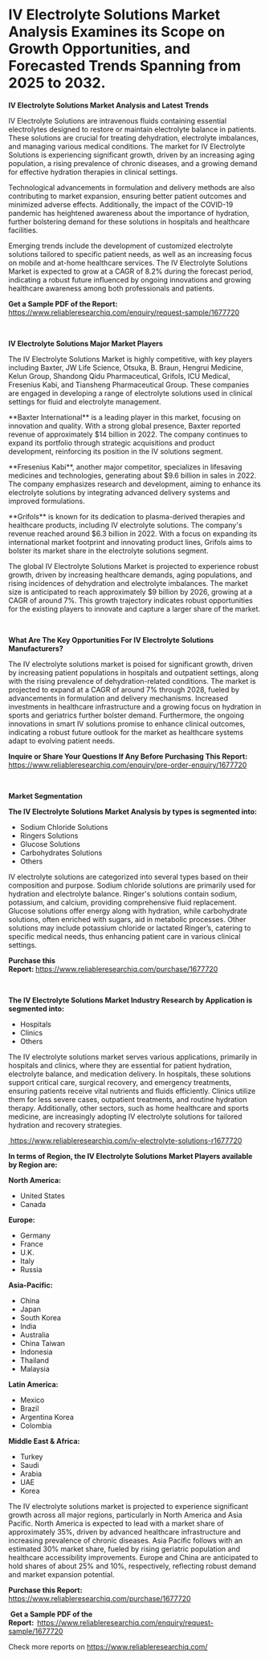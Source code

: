 <p><h1>IV Electrolyte Solutions Market Analysis Examines its Scope on Growth Opportunities, and Forecasted Trends Spanning from 2025 to 2032.</h1></p><p><strong>IV Electrolyte Solutions Market Analysis and Latest Trends</strong></p>
<p><p>IV Electrolyte Solutions are intravenous fluids containing essential electrolytes designed to restore or maintain electrolyte balance in patients. These solutions are crucial for treating dehydration, electrolyte imbalances, and managing various medical conditions. The market for IV Electrolyte Solutions is experiencing significant growth, driven by an increasing aging population, a rising prevalence of chronic diseases, and a growing demand for effective hydration therapies in clinical settings. </p><p>Technological advancements in formulation and delivery methods are also contributing to market expansion, ensuring better patient outcomes and minimized adverse effects. Additionally, the impact of the COVID-19 pandemic has heightened awareness about the importance of hydration, further bolstering demand for these solutions in hospitals and healthcare facilities.</p><p>Emerging trends include the development of customized electrolyte solutions tailored to specific patient needs, as well as an increasing focus on mobile and at-home healthcare services. The IV Electrolyte Solutions Market is expected to grow at a CAGR of 8.2% during the forecast period, indicating a robust future influenced by ongoing innovations and growing healthcare awareness among both professionals and patients.</p></p>
<p><strong>Get a Sample PDF of the Report:&nbsp;</strong> <a href="https://www.reliableresearchiq.com/enquiry/request-sample/1677720?utm_campaign=2293&utm_medium=2&utm_source=Github&utm_content=ia&utm_term=25032025&utm_id=iv-electrolyte-solutions">https://www.reliableresearchiq.com/enquiry/request-sample/1677720</a></p>
<p>&nbsp;</p>
<p><strong>IV Electrolyte Solutions Major Market Players</strong></p>
<p><p>The IV Electrolyte Solutions Market is highly competitive, with key players including Baxter, JW Life Science, Otsuka, B. Braun, Hengrui Medicine, Kelun Group, Shandong Qidu Pharmaceutical, Grifols, ICU Medical, Fresenius Kabi, and Tiansheng Pharmaceutical Group. These companies are engaged in developing a range of electrolyte solutions used in clinical settings for fluid and electrolyte management.</p><p>**Baxter International** is a leading player in this market, focusing on innovation and quality. With a strong global presence, Baxter reported revenue of approximately $14 billion in 2022. The company continues to expand its portfolio through strategic acquisitions and product development, reinforcing its position in the IV solutions segment.</p><p>**Fresenius Kabi**, another major competitor, specializes in lifesaving medicines and technologies, generating about $9.6 billion in sales in 2022. The company emphasizes research and development, aiming to enhance its electrolyte solutions by integrating advanced delivery systems and improved formulations.</p><p>**Grifols** is known for its dedication to plasma-derived therapies and healthcare products, including IV electrolyte solutions. The company's revenue reached around $6.3 billion in 2022. With a focus on expanding its international market footprint and innovating product lines, Grifols aims to bolster its market share in the electrolyte solutions segment.</p><p>The global IV Electrolyte Solutions Market is projected to experience robust growth, driven by increasing healthcare demands, aging populations, and rising incidences of dehydration and electrolyte imbalances. The market size is anticipated to reach approximately $9 billion by 2026, growing at a CAGR of around 7%. This growth trajectory indicates robust opportunities for the existing players to innovate and capture a larger share of the market.</p></p>
<p>&nbsp;</p>
<p><strong>What Are The Key Opportunities For IV Electrolyte Solutions Manufacturers?</strong></p>
<p><p>The IV electrolyte solutions market is poised for significant growth, driven by increasing patient populations in hospitals and outpatient settings, along with the rising prevalence of dehydration-related conditions. The market is projected to expand at a CAGR of around 7% through 2028, fueled by advancements in formulation and delivery mechanisms. Increased investments in healthcare infrastructure and a growing focus on hydration in sports and geriatrics further bolster demand. Furthermore, the ongoing innovations in smart IV solutions promise to enhance clinical outcomes, indicating a robust future outlook for the market as healthcare systems adapt to evolving patient needs.</p></p>
<p><strong>Inquire or Share Your Questions If Any Before Purchasing This Report:</strong> <a href="https://www.reliableresearchiq.com/enquiry/pre-order-enquiry/1677720?utm_campaign=2293&utm_medium=2&utm_source=Github&utm_content=ia&utm_term=25032025&utm_id=iv-electrolyte-solutions">https://www.reliableresearchiq.com/enquiry/pre-order-enquiry/1677720</a></p>
<p>&nbsp;</p>
<p><strong>Market Segmentation</strong></p>
<p><strong>The IV Electrolyte Solutions Market Analysis by types is segmented into:</strong></p>
<p><ul><li>Sodium Chloride Solutions</li><li>Ringers Solutions</li><li>Glucose Solutions</li><li>Carbohydrates Solutions</li><li>Others</li></ul></p>
<p><p>IV electrolyte solutions are categorized into several types based on their composition and purpose. Sodium chloride solutions are primarily used for hydration and electrolyte balance. Ringer's solutions contain sodium, potassium, and calcium, providing comprehensive fluid replacement. Glucose solutions offer energy along with hydration, while carbohydrate solutions, often enriched with sugars, aid in metabolic processes. Other solutions may include potassium chloride or lactated Ringer’s, catering to specific medical needs, thus enhancing patient care in various clinical settings.</p></p>
<p><strong>Purchase this Report:&nbsp;</strong><a href="https://www.reliableresearchiq.com/purchase/1677720?utm_campaign=2293&utm_medium=2&utm_source=Github&utm_content=ia&utm_term=25032025&utm_id=iv-electrolyte-solutions">https://www.reliableresearchiq.com/purchase/1677720</a></p>
<p>&nbsp;</p>
<p><strong>The IV Electrolyte Solutions Market Industry Research by Application is segmented into:</strong></p>
<p><ul><li>Hospitals</li><li>Clinics</li><li>Others</li></ul></p>
<p><p>The IV electrolyte solutions market serves various applications, primarily in hospitals and clinics, where they are essential for patient hydration, electrolyte balance, and medication delivery. In hospitals, these solutions support critical care, surgical recovery, and emergency treatments, ensuring patients receive vital nutrients and fluids efficiently. Clinics utilize them for less severe cases, outpatient treatments, and routine hydration therapy. Additionally, other sectors, such as home healthcare and sports medicine, are increasingly adopting IV electrolyte solutions for tailored hydration and recovery strategies.</p></p>
<p><a href="https://www.reliableresearchiq.com/iv-electrolyte-solutions-r1677720?utm_campaign=2293&utm_medium=2&utm_source=Github&utm_content=ia&utm_term=25032025&utm_id=iv-electrolyte-solutions">&nbsp;https://www.reliableresearchiq.com/iv-electrolyte-solutions-r1677720</a></p>
<p><strong>In terms of Region, the IV Electrolyte Solutions Market Players available by Region are:</strong></p>
<p>
    <p> <strong> North America: </strong>
        <ul>
            <li>United States</li>
            <li>Canada</li>
        </ul>
        </p> 
    <p> <strong> Europe: </strong>
        <ul>
            <li>Germany</li>
            <li>France</li>
            <li>U.K.</li>
            <li>Italy</li>
            <li>Russia</li>
        </ul>
        </p> 
    <p> <strong> Asia-Pacific: </strong>
        <ul>
            <li>China</li>
            <li>Japan</li>
            <li>South Korea</li>
            <li>India</li>
            <li>Australia</li>
            <li>China Taiwan</li>
            <li>Indonesia</li>
            <li>Thailand</li>
            <li>Malaysia</li>
        </ul>
        </p> 
    <p> <strong> Latin America: </strong>
        <ul>
            <li>Mexico</li>
            <li>Brazil</li>
            <li>Argentina Korea</li>
            <li>Colombia</li>
        </ul>
        </p> 
    <p> <strong> Middle East & Africa: </strong>
        <ul>
            <li>Turkey</li>
            <li>Saudi</li>
            <li>Arabia</li>
            <li>UAE</li>
            <li>Korea</li>
        </ul>
    </p>
    </p>
<p><p>The IV electrolyte solutions market is projected to experience significant growth across all major regions, particularly in North America and Asia Pacific. North America is expected to lead with a market share of approximately 35%, driven by advanced healthcare infrastructure and increasing prevalence of chronic diseases. Asia Pacific follows with an estimated 30% market share, fueled by rising geriatric population and healthcare accessibility improvements. Europe and China are anticipated to hold shares of about 25% and 10%, respectively, reflecting robust demand and market expansion potential.</p></p>
<p><strong>Purchase this Report: </strong><a href="https://www.reliableresearchiq.com/purchase/1677720?utm_campaign=2293&utm_medium=2&utm_source=Github&utm_content=ia&utm_term=25032025&utm_id=iv-electrolyte-solutions">https://www.reliableresearchiq.com/purchase/1677720</a></p>
<p>&nbsp;<strong>Get a Sample PDF of the Report:&nbsp;&nbsp;</strong><a href="https://www.reliableresearchiq.com/enquiry/request-sample/1677720?utm_campaign=2293&utm_medium=2&utm_source=Github&utm_content=ia&utm_term=25032025&utm_id=iv-electrolyte-solutions">https://www.reliableresearchiq.com/enquiry/request-sample/1677720</a></p>
<p><strong></strong></p>
<p>Check more reports on <a href="https://www.reliableresearchiq.com/?utm_campaign=2293&utm_medium=2&utm_source=Github&utm_content=ia&utm_term=25032025&utm_id=iv-electrolyte-solutions">https://www.reliableresearchiq.com/</a></p>